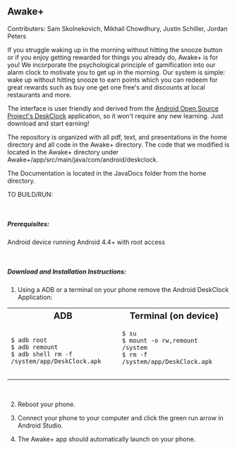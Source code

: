 ## Awake+

Contributers: Sam Skolnekovich, Mikhail Chowdhury, Justin Schiller, Jordan Peters

If you struggle waking up in the morning without hitting the snooze button or if you enjoy getting rewarded for things you already do, Awake+ is for you! We incorporate the psychological principle of gamification into our alarm clock to motivate you to get up in the morning. Our system is simple: wake up without hitting snooze to earn points which you can redeem for great rewards such as buy one get one free's and discounts at local restaurants and more.

The interface is user friendly and derived from the [Android Open Source Project's DeskClock](https://android.googlesource.com/platform/packages/apps/DeskClock/) application, so it won't require any new learning. Just download and start earning!
  
The repository is organized with all pdf, text, and presentations in the home directory and all code in the Awake+ directory. The code that we modified is located in the Awake+ directory under Awake+/app/src/main/java/com/android/deskclock.

The Documentation is located in the JavaDocs folder from the home directory.

TO BUILD/RUN:

  </br>
  <h5>Prerequisites:</h5>
  <p>Android device running Android 4.4+ with root access</p>
  </br>
<h5>Download and Installation Instructions:</h5>

1. Using a ADB or a terminal on your phone remove the Android DeskClock Application:
<table class="wikitable">
<tr>
<th style="width: 500px; font-size: 125%;">ADB
</th>
<th style="width: 500px; font-size: 125%;">Terminal (on device)
</th>
<tr>
<td>
<pre><code>$ adb root
$ adb remount
$ adb shell rm -f /system/app/DeskClock.apk</code>
</pre>
</td>
<td>
<pre><code>$ su
$ mount -o rw,remount /system
$ rm -f /system/app/DeskClock.apk
</code>
</pre>
</td></tr>
</table>
</br>

2. Reboot your phone.

3. Connect your phone to your computer and click the green run arrow in Android Studio.

4. The Awake+ app should automatically launch on your phone.
